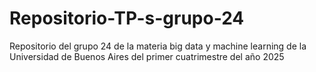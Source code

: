 # Repositorio-TP-s-grupo-24
Repositorio del grupo 24 de la materia big data y machine learning de la Universidad de Buenos Aires del primer cuatrimestre del año 2025
